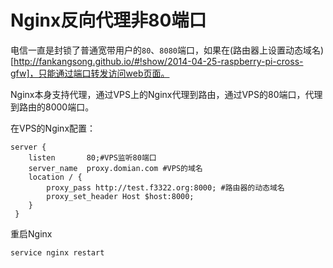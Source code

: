 # Nginx反向代理非80端口

电信一直是封锁了普通宽带用户的`80`、`8080`端口，如果在(路由器上设置动态域名)[http://fankangsong.github.io/#!show/2014-04-25-raspberry-pi-cross-gfw]，只能通过端口转发访问web页面。

Nginx本身支持代理，通过VPS上的Nginx代理到路由，通过VPS的80端口，代理到路由的8000端口。

在VPS的Nginx配置：

	server {
		listen       80;#VPS监听80端口
		server_name  proxy.domian.com #VPS的域名
		location / {
			proxy_pass http://test.f3322.org:8000; #路由器的动态域名
			proxy_set_header Host $host:8000;  
		}
	 }


重启Nginx

	service nginx restart
